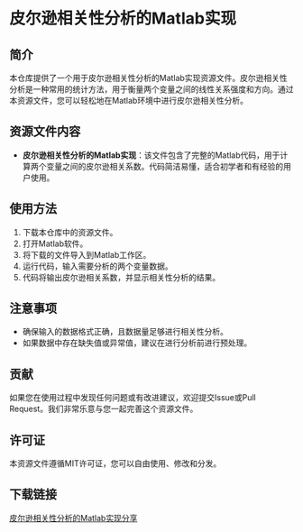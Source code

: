 # 皮尔逊相关性分析的Matlab实现

## 简介

本仓库提供了一个用于皮尔逊相关性分析的Matlab实现资源文件。皮尔逊相关性分析是一种常用的统计方法，用于衡量两个变量之间的线性关系强度和方向。通过本资源文件，您可以轻松地在Matlab环境中进行皮尔逊相关性分析。

## 资源文件内容

- **皮尔逊相关性分析的Matlab实现**：该文件包含了完整的Matlab代码，用于计算两个变量之间的皮尔逊相关系数。代码简洁易懂，适合初学者和有经验的用户使用。

## 使用方法

1. 下载本仓库中的资源文件。
2. 打开Matlab软件。
3. 将下载的文件导入到Matlab工作区。
4. 运行代码，输入需要分析的两个变量数据。
5. 代码将输出皮尔逊相关系数，并显示相关性分析的结果。

## 注意事项

- 确保输入的数据格式正确，且数据量足够进行相关性分析。
- 如果数据中存在缺失值或异常值，建议在进行分析前进行预处理。

## 贡献

如果您在使用过程中发现任何问题或有改进建议，欢迎提交Issue或Pull Request。我们非常乐意与您一起完善这个资源文件。

## 许可证

本资源文件遵循MIT许可证，您可以自由使用、修改和分发。

## 下载链接

[皮尔逊相关性分析的Matlab实现分享](https://pan.quark.cn/s/11a8b1b2206f)